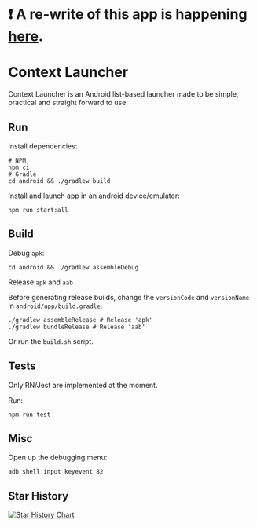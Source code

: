 # :exclamation: A re-write of this app is happening [here](https://github.com/razinj/context_launcher).

# Context Launcher

Context Launcher is an Android list-based launcher made to be simple, practical and straight forward to use.

## Run

Install dependencies:

```shell
# NPM
npm ci
# Gradle
cd android && ./gradlew build
```

Install and launch app in an android device/emulator:

```shell
npm run start:all
```

## Build

Debug `apk`:

```shell
cd android && ./gradlew assembleDebug
```

Release `apk` and `aab`

Before generating release builds, change the `versionCode` and `versionName` in `android/app/build.gradle`.

```shell
./gradlew assembleRelease # Release 'apk'
./gradlew bundleRelease # Release 'aab'
```

Or run the `build.sh` script.

## Tests

Only RN/Jest are implemented at the moment.

Run:

```shell
npm run test
```

## Misc

Open up the debugging menu:

```shell
adb shell input keyevent 82
```

## Star History

[![Star History Chart](https://api.star-history.com/svg?repos=razinj/context_launcher&type=Date)](https://star-history.com/#razinj/context_launcher&Date)

